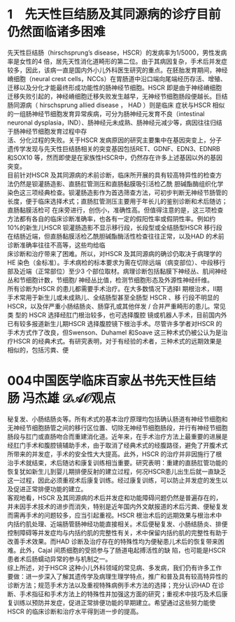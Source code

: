 # 1　先天性巨结肠及其同源病的诊疗目前仍然面临诸多困难  
先天性巨结肠（hirschsprung’s disease，HSCR）的发病率为1/5000，男性发病率是女性的4 倍，居先天性消化道畸形的第二位。由于其病因复杂，手术后并发症较多，因此，该病一直是国内外小儿外科医生研究的重点。在胚胎发育期间，神经嵴细胞（neural crest cells，NCCs）在胃肠道中沿口端向尾端经历存活、增殖、迁移以及分化才能最终形成功能性的肠神经节细胞。HSCR 即是由于神经嵴细胞迁移失败引起的，神经嵴细胞迁移失败发生越早，无神经节细胞肠段便越长。巨结肠同源病（ hirschsprung allied disease ， HAD ）则是临床 症状与HSCR 相似的一组肠神经节细胞发育异常疾病，可分为肠神经元发育不良（intestinal neuronal dysplasia，IND）、肠神经元未成熟、肠神经元减少等，病因往往归结于肠神经节细胞发育过程中存  
活、分化过程的失败。关于HSCR 发病原因的研究主要集中在基因突变上，分子遗传学发现与先天性巨结肠相关的突变基因包括RET、GDNF、EDN3、EDNRB 和SOX10 等，然而即使是在家族性HSCR中，仍然存在许多上述基因以外的基因突变。  
目前针对HSCR 及其同源病的术前诊断，临床所开展的具有较高特异性的检查方法仍然是钡灌肠造影、直肠肛管测压和直肠黏膜吸引活检乙酰 胆碱酯酶组织化学染色这三项经典检查。钡灌肠造影作为首选筛查方法，可初步判断无神经节肠管的长度，便于临床选择术式；直肠肛管测压主要用于年长儿的鉴别诊断和术后随访； 直肠黏膜活检可 在床旁进行，创伤小，准确性高。但值得注意的是，这三项检查方法都有各自的临床诊断准确率，也各有一定的假阳性率或假阴性率。例如约$10\%$的新生儿HSCR 钡灌肠造影不显示移行段，长段型或全结肠型HSCR 移行段在结肠近端，但直肠黏膜活检乙酰胆碱酯酶活性检查往往正常，以及HAD 的术前诊断准确率往往不高等，这些均给临  
床诊断和治疗带来了困难。所以，对HSCR 及其同源病的确诊仍取决于病理学的HE 染色（金标准）。手术病检的标本要求为需在切除远端（病变部位）、中段移行部及近端（正常部位）至少3 个部位取材。病理诊断包括黏膜下神经丛、肌间神经丛和节细胞计数，节细胞/ 神经丛比值，检测节细胞形态及外源性神经纤维。  
所有诊断为HSCR 的患儿都需要手术治疗。在大多数情况下选择I 期根治术，Ⅱ期手术常用于新生儿或未成熟儿、全结肠型甚至全肠型 HSCR 、移 行段不明显的HSCR，以及伴严重小肠结肠炎、肠穿孔或其他伴发 /  合并严重畸形的患儿。常见类 型的 HSCR  选择经肛门根治较多，也可选择腹腔 镜或机器人手术，目前国内外已有较多报道新生儿期HSCR 选择腹腔镜下根治手术。尽管许多学者对HSCR 的手术方式作了改良，但Swenson、Duhamel 和Soave 这三种术式仍被公认为是治疗HSCR 的经典术式。有研究表明，对于有经验的术者，三种术式的远期效果是相似的，包括污粪、便  
# 004中国医学临床百家丛书先天性巨结肠 冯杰雄 $\mathcal{D A O}$观点  
秘复发、小肠结肠炎等。所有术式的基本治疗原理均包括确认肠道有神经节细胞和无神经节细胞肠管之间的移行区位置、切除无神经节细胞肠段，并行有神经节细胞肠段与肛门或直肠吻合而重建消化道。近年来，在手术治疗方法上最重要的进展是经肛门手术和腹腔镜辅助手术，由于取消了经典术式的经腹路径，避免了开腹术式所带来的并发症，手术的安全性大大提高。此外，HSCR 的治疗并非因施行了根治手术就结束，术后随访和康复训练相当重要。研究表明：重建的直肠肛管功能的恢复犹如新生儿到婴儿期排便反射的建立过程，何况HSCR患儿出生后就一直缺乏这一过程，因此必须重视术后康复训练。经过康复训练，可以防止并发症的发生以及促进正常排便功能的建立。  
客观地看，HSCR 及其同源病的术后并发症和功能障碍问题仍然是普遍存在的，并未因手术技术的进步而消失，特别是近年国内外文献报道的术后污粪、便秘复发而需再手术的问题较多，应当引起重视。HSCR 根治术后的远期效果与根治术中内括约肌处理、近端肠管肠神经功能直接相关。术后便秘复发、小肠结肠炎、排便控制障碍等并发症均与内括约肌的完整性有关，术中保留内括约肌的完整性有助于改善手术效果。而HAD 诊断及治疗存在的特殊性均为便秘患儿术后的恢复带来困难。此外，Cajal  间质细胞的受损参与了肠道电起搏活性的缺 陷，也可能是HSCR 患者术后肠蠕动异常的参与机制之一。  
综上所述，对于HSCR 这种小儿外科领域的常见病、多发病，我们仍有许多工作要做：进一步深入了解其遗传学及病理生理学特点，推广和普及具有较高特异性的诊断方法；规范手术方法以及重视特殊病例手术方法的选择；充分认识HAD 在诊断、手术指征和手术方法上的特殊性并加强这方面的研究；重视术中技巧及术后康复训练以预防并发症，促进正常排便功能的早期建立。希望通过这些努力能使HSCR 的临床诊断和治疗水平得到进一步的提高。  
